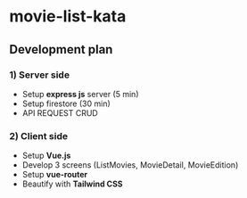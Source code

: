# movie-list-kata

## Development plan

### 1) Server side
- Setup **express js** server (5 min)
- Setup firestore (30 min)
- API REQUEST CRUD
### 2) Client side
- Setup **Vue.js**
- Develop 3 screens (ListMovies, MovieDetail, MovieEdition)
- Setup **vue-router**
- Beautify with **Tailwind CSS**